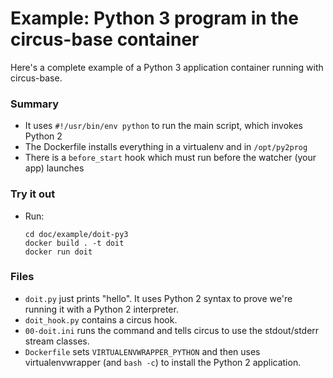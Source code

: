 # Example: Python 3 program in the circus-base container

Here's a complete example of a Python 3 application container running with circus-base.

### Summary

- It uses `#!/usr/bin/env python` to run the main script, which invokes Python 2
- The Dockerfile installs everything in a virtualenv and in `/opt/py2prog`
- There is a `before_start` hook which must run before the watcher (your app) launches


### Try it out

- Run:

    ```
    cd doc/example/doit-py3
    docker build . -t doit
    docker run doit
    ```


### Files

- `doit.py` just prints "hello". It uses Python 2 syntax to prove we're
  running it with a Python 2 interpreter.
- `doit_hook.py` contains a circus hook.
- `00-doit.ini` runs the command and tells circus to use the stdout/stderr stream classes.
- `Dockerfile` sets `VIRTUALENVWRAPPER_PYTHON` and then uses virtualenvwrapper (and `bash -c`)
  to install the Python 2 application.